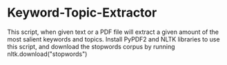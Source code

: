 # Keyword-Topic-Extractor
This script, when given text or a PDF file will extract a given amount of the most salient keywords and topics.
Install PyPDF2 and NLTK libraries to use this script, and download the stopwords corpus by running nltk.download("stopwords")

